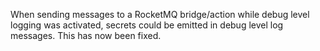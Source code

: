 When sending messages to a RocketMQ bridge/action while debug level logging was activated, secrets could be emitted in debug level log messages. This has now been fixed.
